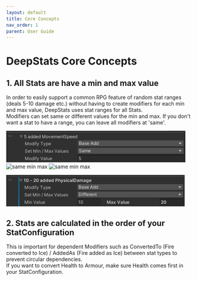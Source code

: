 ```yaml
---
layout: default
title: Core Concepts
nav_order: 1
parent: User Guide
---
```


# DeepStats Core Concepts

## 1. All Stats are have a min and max value

In order to easily support a common RPG feature of random stat ranges (deals 5-10 damage etc.) without having to create modifiers for each min and max value, DeepStats uses stat ranges for all Stats.\
Modifiers can set same or different values for the min and max. If you don't want a stat to have a range, you can leave all modifiers at 'same'.

![same min max](../../images/minMaxSame.jpg)
![same min max](../images/minMaxSame.jpg)
![same min max](../../../images/minMaxSame.jpg)

![different min max](../../images/minMaxDifferent.jpg)

## 2. Stats are calculated in the order of your StatConfiguration

This is important for dependent Modifiers such as ConvertedTo (Fire converted to Ice) / AddedAs (Fire added as Ice) between stat types to prevent circular dependencies.\
If you want to convert Health to Armour, make sure Health comes first in your StatConfiguration.